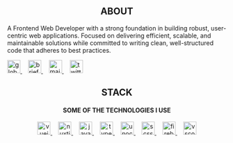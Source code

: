 <h2 align="center" >ABOUT</h1>

A Frontend Web Developer with a strong foundation in building robust, user-centric web applications. Focused on delivering efficient, scalable, and maintainable solutions while committed to writing clean, well-structured code that adheres to best practices.

<section>
<a href="https://favorodera.vercel.app/" target="_blank">
<img src="https://api.iconify.design/hugeicons:globe-02.svg?color=%231f6feb" height="30" width="30" alt="globe logo"  />
</a>
<img width="10"  />
<a href="https://resume-favorodera.vercel.app/"  target="_blank">
<img src="https://api.iconify.design/hugeicons:briefcase-01.svg?color=%231f6feb" height="30" width="30" alt="briefcase logo"  />
</a>
  <img width="10"  />
<a href="mailto:favorodera@gmail.com" target="_blank">
<img src="https://api.iconify.design/hugeicons:mail-01.svg?color=%231f6feb" height="30" width="30" alt="mail logo"  />
</a>
  <img width="10"  />
<a href="https://x.com/favorodera" target="_blank">
<img src="https://api.iconify.design/hugeicons:new-twitter.svg?color=%231f6feb" height="30" width="30" alt="twitter logo"  />
</a>
</section>

<h2 align="center" >STACK</h1>
<h4 align="center">SOME OF THE TECHNOLOGIES I USE</h4>
<section align="center">
<a href="https://vuejs.org/" target="_blank">
<img src="https://api.iconify.design/logos:vue.svg" height="30" width="30"  alt="vuejs logo"  />
</a>
  <img width="10"  />
<a href="https://nuxt.com/" target="_blank">
<img src="https://api.iconify.design/logos:nuxt-icon.svg" height="30" width="30"  alt="nuxtjs logo"  />
</a>
  <img width="10"  />
<a href="https://en.wikipedia.org/wiki/JavaScript" target="_blank">
<img src="https://api.iconify.design/logos:javascript.svg" height="30" width="30" alt="javascript logo"  />
</a>
  <img width="10"  />
<a href="https://www.typescriptlang.org/" target="_blank">
<img src="https://api.iconify.design/logos:typescript-icon.svg" height="30" width="30" alt="typescript logo"  />
</a>
  <img width="10"  />
<a href="https://unocss.dev/" target="_blank">
<img src="https://api.iconify.design/logos:unocss.svg" height="30" width="30" alt="unocss logo"  />
</a>
  <img width="10"  />
<a href="https://sass-lang.com/" target="_blank">
<img src="https://api.iconify.design/logos:sass.svg" height="30" width="30" alt="scss logo"  />
</a>
  <img width="10"  />

<a href="https://firebase.google.com/" target="_blank">
<img src="https://api.iconify.design/logos:firebase.svg" height="30" width="30" alt="firebase logo"  />
</a>
  <img width="10"  />
<a href="https://code.visualstudio.com/" target="_blank">
<img src="https://api.iconify.design/logos:visual-studio-code.svg" height="30" width="30" alt="vscode logo"  />
</a>
</section>
